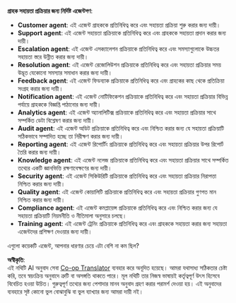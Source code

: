 <!--
CO_OP_TRANSLATOR_METADATA:
{
  "original_hash": "5be7b05ac3220c4fb91e9bd5a37a3794",
  "translation_date": "2025-07-12T11:37:33+00:00",
  "source_file": "08-multi-agent/solution/solution.md",
  "language_code": "bn"
}
-->
**গ্রাহক সহায়তা প্রক্রিয়ার জন্য নির্দিষ্ট এজেন্টগণ**:

- **Customer agent**: এই এজেন্ট গ্রাহককে প্রতিনিধিত্ব করে এবং সহায়তা প্রক্রিয়া শুরু করার জন্য দায়ী।
- **Support agent**: এই এজেন্ট সহায়তা প্রক্রিয়াকে প্রতিনিধিত্ব করে এবং গ্রাহককে সহায়তা প্রদান করার জন্য দায়ী।
- **Escalation agent**: এই এজেন্ট এসক্যালেশন প্রক্রিয়াকে প্রতিনিধিত্ব করে এবং সমস্যাগুলোকে উচ্চতর সহায়তা স্তরে উন্নীত করার জন্য দায়ী।
- **Resolution agent**: এই এজেন্ট রেজোলিউশন প্রক্রিয়াকে প্রতিনিধিত্ব করে এবং সহায়তা প্রক্রিয়ার সময় উদ্ভূত যেকোনো সমস্যার সমাধান করার জন্য দায়ী।
- **Feedback agent**: এই এজেন্ট ফিডব্যাক প্রক্রিয়াকে প্রতিনিধিত্ব করে এবং গ্রাহকের কাছ থেকে প্রতিক্রিয়া সংগ্রহ করার জন্য দায়ী।
- **Notification agent**: এই এজেন্ট নোটিফিকেশন প্রক্রিয়াকে প্রতিনিধিত্ব করে এবং সহায়তা প্রক্রিয়ার বিভিন্ন পর্যায়ে গ্রাহককে বিজ্ঞপ্তি পাঠানোর জন্য দায়ী।
- **Analytics agent**: এই এজেন্ট অ্যানালিটিক্স প্রক্রিয়াকে প্রতিনিধিত্ব করে এবং সহায়তা প্রক্রিয়ার সাথে সম্পর্কিত ডেটা বিশ্লেষণ করার জন্য দায়ী।
- **Audit agent**: এই এজেন্ট অডিট প্রক্রিয়াকে প্রতিনিধিত্ব করে এবং নিশ্চিত করার জন্য যে সহায়তা প্রক্রিয়াটি সঠিকভাবে সম্পাদিত হচ্ছে তা নিরীক্ষণ করার জন্য দায়ী।
- **Reporting agent**: এই এজেন্ট রিপোর্টিং প্রক্রিয়াকে প্রতিনিধিত্ব করে এবং সহায়তা প্রক্রিয়ার উপর রিপোর্ট তৈরি করার জন্য দায়ী।
- **Knowledge agent**: এই এজেন্ট নলেজ প্রক্রিয়াকে প্রতিনিধিত্ব করে এবং সহায়তা প্রক্রিয়ার সাথে সম্পর্কিত তথ্যের একটি জ্ঞানভিত্তি রক্ষণাবেক্ষণের জন্য দায়ী।
- **Security agent**: এই এজেন্ট সিকিউরিটি প্রক্রিয়াকে প্রতিনিধিত্ব করে এবং সহায়তা প্রক্রিয়ার নিরাপত্তা নিশ্চিত করার জন্য দায়ী।
- **Quality agent**: এই এজেন্ট কোয়ালিটি প্রক্রিয়াকে প্রতিনিধিত্ব করে এবং সহায়তা প্রক্রিয়ার গুণগত মান নিশ্চিত করার জন্য দায়ী।
- **Compliance agent**: এই এজেন্ট কমপ্লায়েন্স প্রক্রিয়াকে প্রতিনিধিত্ব করে এবং নিশ্চিত করার জন্য যে সহায়তা প্রক্রিয়াটি নিয়মনীতি ও নীতিমালা অনুসারে চলছে।
- **Training agent**: এই এজেন্ট ট্রেনিং প্রক্রিয়াকে প্রতিনিধিত্ব করে এবং গ্রাহককে সহায়তা করার জন্য সহায়তা এজেন্টদের প্রশিক্ষণ দেওয়ার জন্য দায়ী।

এগুলো কয়েকটি এজেন্ট, আপনার ধারণার চেয়ে এটা বেশি না কম ছিল?

**অস্বীকৃতি**:  
এই নথিটি AI অনুবাদ সেবা [Co-op Translator](https://github.com/Azure/co-op-translator) ব্যবহার করে অনূদিত হয়েছে। আমরা যথাসাধ্য সঠিকতার চেষ্টা করি, তবে স্বয়ংক্রিয় অনুবাদে ত্রুটি বা অসঙ্গতি থাকতে পারে। মূল নথিটি তার নিজস্ব ভাষায়ই কর্তৃত্বপূর্ণ উৎস হিসেবে বিবেচিত হওয়া উচিত। গুরুত্বপূর্ণ তথ্যের জন্য পেশাদার মানব অনুবাদ গ্রহণ করার পরামর্শ দেওয়া হয়। এই অনুবাদের ব্যবহারে সৃষ্ট কোনো ভুল বোঝাবুঝি বা ভুল ব্যাখ্যার জন্য আমরা দায়ী নই।